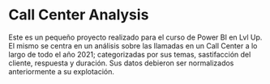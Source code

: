 # Call Center Analysis
Este es un pequeño proyecto realizado para el curso de Power BI en Lvl Up. El mismo se centra en un análisis sobre las llamadas en un Call Center a lo largo de todo el año 2021; categorizadas por sus temas, sastifacción del cliente, respuesta y duración.
Sus datos debieron ser normalizados anteriormente a su explotación.
